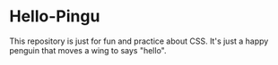 # Hello-Pingu
This repository is just for fun and practice about CSS. It's just a happy penguin that moves a wing to says "hello".

